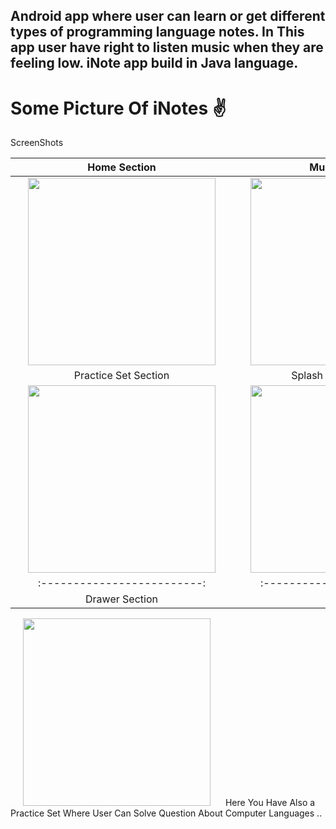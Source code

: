 Android app where user can learn or get different types of programming language notes.
In This app user have right to listen music when they are feeling low.
iNote app build in Java language.
-----------------------------------------------------------------------------------------------------------------------------------------------
<h1>
Some Picture Of iNotes ✌ </h1>

ScreenShots

Home  Section              |  Music Section
:-------------------------:|:-------------------------:
<img style="width:300px;" hspace="20" src="https://user-images.githubusercontent.com/30976812/145348289-860cdabc-c7d0-45bf-bcfd-bbf821372ffd.png">  |  <img style="width:300px;" hspace="20" src="https://user-images.githubusercontent.com/30976812/146119867-5c53b7fc-08ae-407f-858c-e12f419e961b.jpeg">
Practice Set Section       |  Splash Screen Section
<img style="width:300px;" hspace="20" src="https://user-images.githubusercontent.com/30976812/145348330-c4a15521-16a1-4a7b-b7d1-10d03ac0adaf.png">  |  <img style="width:300px;" hspace="20" src="https://user-images.githubusercontent.com/30976812/145348300-9dfbd7f2-b7fc-44b6-93df-370a9b9bff17.png">
:-------------------------:|:-------------------------:
Drawer Section             |
<img style="width:300px;" hspace="20" src="https://user-images.githubusercontent.com/30976812/146120017-da32cd64-59c2-442b-95d5-7edc48089e8f.jpeg"> 
Here You Have Also a Practice Set Where User Can Solve Question About Computer Languages ..






